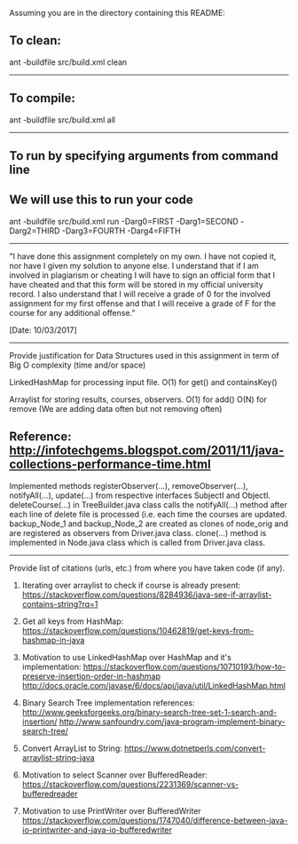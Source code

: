 
Assuming you are in the directory containing this README:

## To clean:
ant -buildfile src/build.xml clean

-----------------------------------------------------------------------
## To compile: 
ant -buildfile src/build.xml all

-----------------------------------------------------------------------
## To run by specifying arguments from command line 
## We will use this to run your code
ant -buildfile src/build.xml run -Darg0=FIRST -Darg1=SECOND -Darg2=THIRD -Darg3=FOURTH -Darg4=FIFTH

-----------------------------------------------------------------------

"I have done this assignment completely on my own. I have not copied
it, nor have I given my solution to anyone else. I understand that if
I am involved in plagiarism or cheating I will have to sign an
official form that I have cheated and that this form will be stored in
my official university record. I also understand that I will receive a
grade of 0 for the involved assignment for my first offense and that I
will receive a grade of F for the course for any additional
offense.”

[Date: 10/03/2017]

-----------------------------------------------------------------------

Provide justification for Data Structures used in this assignment in
term of Big O complexity (time and/or space)

LinkedHashMap for processing input file. O(1) for get() and containsKey()

Arraylist for storing results, courses, observers. O(1) for add() 
O(N) for remove (We are adding data often but not removing often)

Reference: http://infotechgems.blogspot.com/2011/11/java-collections-performance-time.html
-----------------------------------------------------------------------

Implemented methods registerObserver(...), removeObserver(...), 
notifyAll(...), update(...) from respective interfaces SubjectI and 
ObjectI. 
deleteCourse(...) in TreeBuilder.java class calls the notifyAll(...) 
method after each line of delete file is processed (i.e. each time the
courses are updated.
backup_Node_1 and backup_Node_2 are created as clones of node_orig and
are registered as observers from Driver.java class.
clone(...) method is implemented in Node.java class which is called
from Driver.java class.

-----------------------------------------------------------------------

Provide list of citations (urls, etc.) from where you have taken code
(if any).

1) Iterating over arraylist to check if course is already present:
https://stackoverflow.com/questions/8284936/java-see-if-arraylist-contains-string?rq=1

2) Get all keys from HashMap:
https://stackoverflow.com/questions/10462819/get-keys-from-hashmap-in-java

3) Motivation to use LinkedHashMap over HashMap and it's implementation:
https://stackoverflow.com/questions/10710193/how-to-preserve-insertion-order-in-hashmap
http://docs.oracle.com/javase/6/docs/api/java/util/LinkedHashMap.html

4) Binary Search Tree implementation references:
http://www.geeksforgeeks.org/binary-search-tree-set-1-search-and-insertion/
http://www.sanfoundry.com/java-program-implement-binary-search-tree/

5) Convert ArrayList to String:
https://www.dotnetperls.com/convert-arraylist-string-java

6) Motivation to select Scanner over BufferedReader:
https://stackoverflow.com/questions/2231369/scanner-vs-bufferedreader

7) Motivation to use PrintWriter over BufferedWriter
https://stackoverflow.com/questions/1747040/difference-between-java-io-printwriter-and-java-io-bufferedwriter